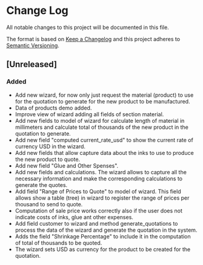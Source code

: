 # Change Log
All notable changes to this project will be documented in this file.

The format is based on [Keep a Changelog](http://keepachangelog.com/)
and this project adheres to [Semantic Versioning](http://semver.org/).

## [Unreleased]
### Added
- Add new wizard, for now only just request the material (product) to use for the quotation to generate for the new product to be manufactured.
- Data of products demo added.
- Improve view of wizard adding all fields of section material.
- Add new fields to model of wizard for calculate length of material in millimeters and calculate total of thousands of the new product in the quotation to generate.
- Add new field "computed current_rate_usd" to show the current rate of currency USD in the wizard.
- Add new fields that allow capture data about the inks to use to produce the new product to quote.
- Add new field "Glue and Other Spenses".
- Add new fields and calculations. The wizard allows to capture all the necessary information and make the corresponding calculations to generate the quotes.
- Add field "Range of Prices to Quote" to model of wizard. This field allows show a table (tree) in wizard to register the range of prices per thousand to send to quote.
- Computation of sale price works correctly also if the user does not indicate costs of inks, glue ant other expenses.
- Add field customer to wizard and method generate_quotations to process the data of the wizard and generate the quotation in the system.
- Adds the field "Shrinkage Percentage" to include it in the computation of total of thousands to be quoted.
- The wizard sets USD as currency for the product to be created for the quotation.
